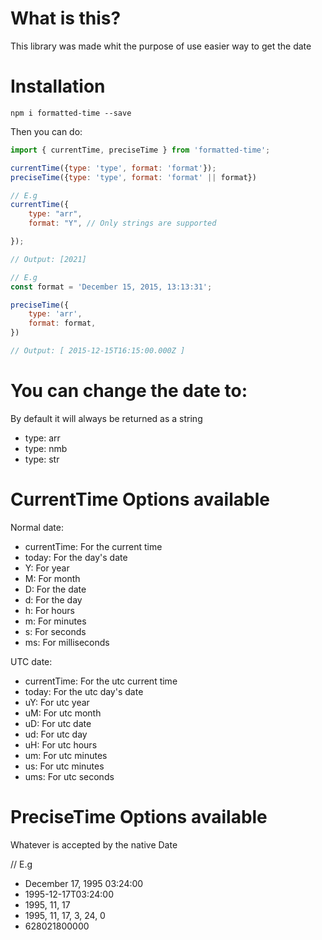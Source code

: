 # What is this?

This library was made whit the purpose of use easier way to get the date

# Installation

`npm i formatted-time --save`

Then you can do:

```js
import { currentTime, preciseTime } from 'formatted-time';

currentTime({type: 'type', format: 'format'}); 
preciseTime({type: 'type', format: 'format' || format})

// E.g
currentTime({
    type: "arr",
    format: "Y", // Only strings are supported

});

// Output: [2021]

// E.g
const format = 'December 15, 2015, 13:13:31';

preciseTime({
    type: 'arr',
    format: format,
})

// Output: [ 2015-12-15T16:15:00.000Z ]

```
# You can change the date to:

By default it will always be returned as a string

- type: arr
- type: nmb
- type: str

# CurrentTime Options available

Normal date:

- currentTime: For the current time
- today: For the day's date
- Y: For year
- M: For month
- D: For the date
- d: For the day
- h: For hours
- m: For minutes
- s: For seconds
- ms: For milliseconds


UTC date: 

- currentTime: For the utc current time
- today: For the utc day's date
- uY: For utc year
- uM: For utc month
- uD: For utc date
- ud: For utc day
- uH: For utc hours
- um: For utc minutes
- us: For utc minutes
- ums: For utc seconds

# PreciseTime Options available

Whatever is accepted by the native Date

// E.g

- December 17, 1995 03:24:00
- 1995-12-17T03:24:00
- 1995, 11, 17
- 1995, 11, 17, 3, 24, 0
- 628021800000   
